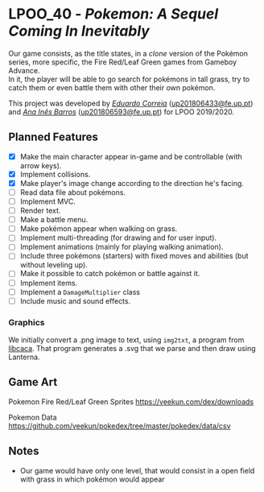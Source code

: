 # LPOO_40 - *Pokemon: A Sequel Coming In Inevitably*

Our game consists, as the title states, in a *clone* version of the Pokémon series, more specific, the Fire Red/Leaf Green games from Gameboy Advance.  
In it, the player will be able to go search for pokémons in tall grass, try to catch them or even battle them with other their own pokémon.

This project was developed by [*Eduardo Correia*](https://github.com/educorreia932) (up201806433@fe.up.pt) and [*Ana Inês Barros*](https://github.com/anaines14) (up201806593@fe.up.pt) for LPOO 2019/2020.

## Planned Features

- [x] Make the main character appear in-game and be controllable (with arrow keys). 
- [x] Implement collisions. 
- [x] Make player's image change according to the direction he's facing.
- [ ] Read data file about pokémons. 
- [ ] Implement MVC. 
- [ ] Render text. 
- [ ] Make a battle menu.
- [ ] Make pokémon appear when walking on grass.
- [ ] Implement multi-threading (for drawing and for user input).
- [ ] Implement animations (mainly for playing walking animation).
- [ ] Include three pokémons (starters) with fixed moves and abilities (but without leveling up).
- [ ] Make it possible to catch pokémon or battle against it.
- [ ] Implement items.
- [ ] Implement a `DamageMultiplier` class
- [ ] Include music and sound effects.

### Graphics

We initially convert a .png image to text, using `img2txt`, a program from [libcaca](http://caca.zoy.org/wiki/libcaca). That program generates a .svg that we parse and then draw using Lanterna.

## Game Art

Pokemon Fire Red/Leaf Green Sprites https://veekun.com/dex/downloads

Pokemon Data https://github.com/veekun/pokedex/tree/master/pokedex/data/csv

## Notes

- Our game would have only one level, that would consist in a open field with grass in which pokémon would appear